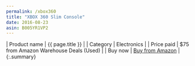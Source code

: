 ```yaml
---
permalink: /xbox360
title: "XBOX 360 Slim Console"
date: 2016-08-23
asin: B005YR1VP2
---
```


| Product name | {{ page.title }}                          |
| Category     | Electronics                               |
| Price paid   | $75 from Amazon Warehouse Deals (Used)   |
| Buy now      | [Buy from Amazon](http://amzn.to/2bGIUCa) |
{:.summary}


